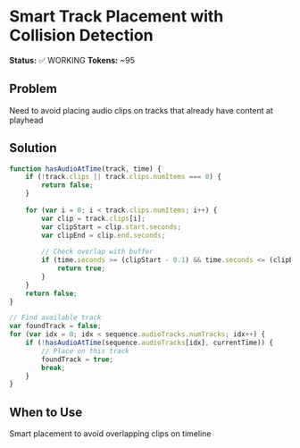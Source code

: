 # Smart Track Placement with Collision Detection

**Status:** ✅ WORKING
**Tokens:** ~95

## Problem
Need to avoid placing audio clips on tracks that already have content at playhead

## Solution
```javascript
function hasAudioAtTime(track, time) {
    if (!track.clips || track.clips.numItems === 0) {
        return false;
    }
    
    for (var i = 0; i < track.clips.numItems; i++) {
        var clip = track.clips[i];
        var clipStart = clip.start.seconds;
        var clipEnd = clip.end.seconds;
        
        // Check overlap with buffer
        if (time.seconds >= (clipStart - 0.1) && time.seconds <= (clipEnd + 0.1)) {
            return true;
        }
    }
    return false;
}

// Find available track
var foundTrack = false;
for (var idx = 0; idx < sequence.audioTracks.numTracks; idx++) {
    if (!hasAudioAtTime(sequence.audioTracks[idx], currentTime)) {
        // Place on this track
        foundTrack = true;
        break;
    }
}
```

## When to Use
Smart placement to avoid overlapping clips on timeline